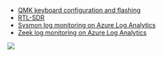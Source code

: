 - [QMK keyboard configuration and flashing](./qmk/)
- [RTL-SDR](./rtl-sdr/)
- [Sysmon log monitoring on Azure Log Analytics](./sysmon-loganalytics/)
- [Zeek log monitoring on Azure Log Analytics](./zeek-loganalytics/)

![](http://canarytokens.com/images/static/661t9amwv6s2i66mbaxpagnvy/submit.aspx)


